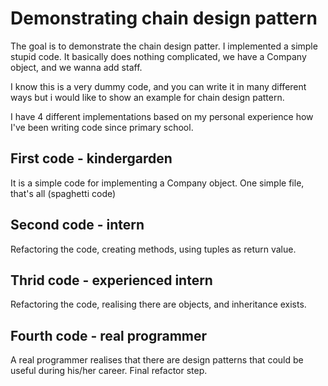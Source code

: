 # Demonstrating chain design pattern

The goal is to demonstrate the chain design patter. I implemented a simple stupid code.
It basically does nothing complicated, we have a Company object, and we wanna add staff.

I know this is a very dummy code, and you can write it in many different ways but i would like to show an example for
chain design pattern.

I have 4 different implementations based on my personal experience how I've been writing code since primary school.

## First code - kindergarden
It is a simple code for implementing a Company object. One simple file, that's all (spaghetti code)

## Second code - intern
Refactoring the code, creating methods, using tuples as return value.

## Thrid code - experienced intern
Refactoring the code, realising there are objects, and inheritance exists.

## Fourth code - real programmer
A real programmer realises that there are design patterns that could be useful during his/her career.
Final refactor step.
